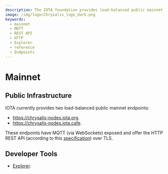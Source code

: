 ```yaml
---
description: The IOTA foundation provides load-balanced public mainnet endpoints where MQTT and the HTTP REST API are enabled.
image: /img/logo/Chrysalis_logo_dark.png
keywords:
  - mainnet
  - MQTT
  - REST API
  - HTTP
  - Explorer
  - reference
  - Endpoints
---
```


# Mainnet

## Public Infrastructure

IOTA currently provides two load-balanced public mainnet endpoints:

- https://chrysalis-nodes.iota.org.
- https://chrysalis-nodes.iota.cafe.

These endpoints have MQTT (via WebSockets) exposed and offer the HTTP REST API (according to this [specification](nodes/rest-api/iota-rest-api.info.mdx))
over TLS.

## Developer Tools

- [Explorer](https://explorer.iota.org/mainnet).
